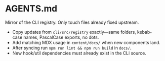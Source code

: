 # AGENTS.md

Mirror of the CLI registry. Only touch files already fixed upstream.

- Copy updates from `cli/src/registry` exactly—same folders, kebab-case names,
  PascalCase exports, no dots.
- Add matching MDX usage in `content/docs/` when new components land.
- After syncing run `npm run lint && npm run build` in `docs/`.
- New hook/util dependencies must already exist in the CLI source.
